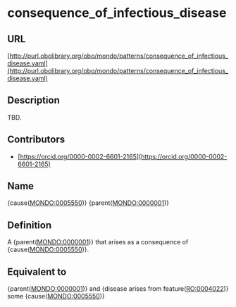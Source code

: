 # consequence_of_infectious_disease 
## URL 

[http://purl.obolibrary.org/obo/mondo/patterns/consequence_of_infectious_disease.yaml](http://purl.obolibrary.org/obo/mondo/patterns/consequence_of_infectious_disease.yaml)
## Description 

TBD.
## Contributors 
* [https://orcid.org/0000-0002-6601-2165](https://orcid.org/0000-0002-6601-2165) 
## Name 

{cause\([MONDO:0005550](http://purl.obolibrary.org/obo/MONDO_0005550)\)} {parent\([MONDO:0000001](http://purl.obolibrary.org/obo/MONDO_0000001)\)}

## Definition 

A {parent\([MONDO:0000001](http://purl.obolibrary.org/obo/MONDO_0000001)\)} that arises as a consequence of {cause\([MONDO:0005550](http://purl.obolibrary.org/obo/MONDO_0005550)\)}.

## Equivalent to 

{parent\([MONDO:0000001](http://purl.obolibrary.org/obo/MONDO_0000001)\)} and {disease arises from feature\([RO:0004022](http://purl.obolibrary.org/obo/RO_0004022)\)} some {cause\([MONDO:0005550](http://purl.obolibrary.org/obo/MONDO_0005550)\)}

